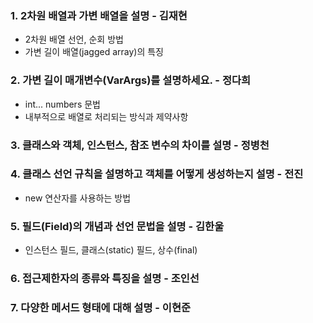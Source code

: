 
### 1. 2차원 배열과 가변 배열을 설명 - 김재현
   - 2차원 배열 선언, 순회 방법
   - 가변 길이 배열(jagged array)의 특징
### 2. 가변 길이 매개변수(VarArgs)를 설명하세요. - 정다희
   - int... numbers 문법
   - 내부적으로 배열로 처리되는 방식과 제약사항
### 3. 클래스와 객체, 인스턴스, 참조 변수의 차이를 설명 - 정병천
### 4. 클래스 선언 규칙을 설명하고 객체를 어떻게 생성하는지 설명 - 전진
   - new 연산자를 사용하는 방법
### 5. 필드(Field)의 개념과 선언 문법을 설명 - 김한울
   - 인스턴스 필드, 클래스(static) 필드, 상수(final)
### 6. 접근제한자의 종류와 특징을 설명 - 조인선
### 7. 다양한 메서드 형태에 대해 설명 - 이현준